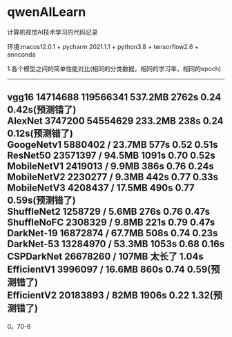 # qwenAILearn
计算机视觉AI技术学习的代码记录

环境:macos12.0.1 + pycharm 2021.1.1 + python3.8 + tensorflow2.6 + annconda   

1.各个模型之间的简单性能对比(相同的分类数据，相同的学习率，相同的epoch)  

---  
vgg16       14714688    119566341   537.2MB    2762s    0.24     0.42s(预测错了)  
AlexNet     3747200     54554629    233.2MB    238s     0.24     0.12s(预测错了)  
GoogeNetv1  5880402     /           23.7MB     577s     0.52     0.51s        
ResNet50    23571397    /           94.5MB     1091s    0.70     0.52s  
MobileNetV1 2419013     /           9.9MB      386s     0.76     0.24s 
MobileNetV2 2230277     /           9.3MB      442s     0.77     0.33s   
MobileNetV3 4208437     /           17.5MB     490s     0.77     0.59s(预测错了)  
ShuffleNet2 1258729     /           5.6MB      276s     0.76     0.47s  
ShuffleNoFC 2308329     /           9.8MB      221s     0.79     0.47s  
DarkNet-19  16872874    /           67.7MB     508s     0.74     0.23s  
DarkNet-53  13284970    /           53.3MB     1053s    0.68     0.16s 
CSPDarkNet  26678260    /           107MB      太长了             1.04s
EfficientV1 3996097     /           16.6MB     860s     0.74     0.59(预测错了)  
EfficientV2 20183893    /           82MB       1906s    0.22     1.32(预测错了)
---  
0。70-6